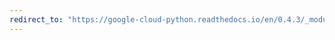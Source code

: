 ```yaml
---
redirect_to: "https://google-cloud-python.readthedocs.io/en/0.4.3/_modules/gcloud/storage/iterator.html"
---
```

